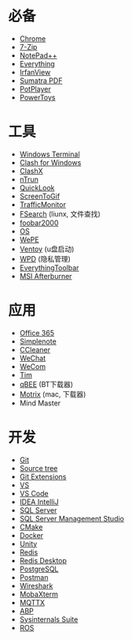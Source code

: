 # 必备
- [Chrome](https://www.google.cn/chrome/)
- [7-Zip](https://www.7-zip.org/download.html)
- [NotePad++](https://github.com/notepad-plus-plus/notepad-plus-plus)
- [Everything](https://www.voidtools.com/zh-cn/downloads/)
- [IrfanView](https://www.irfanview.com/64bit.htm)
- [Sumatra PDF](https://www.sumatrapdfreader.org/download-free-pdf-viewer)
- [PotPlayer](https://potplayer.daum.net/)
- [PowerToys](https://github.com/microsoft/PowerToys)

# 工具
- [Windows Terminal](https://github.com/microsoft/terminal)
- [Clash for Windows](https://github.com/Fndroid/clash_for_windows_pkg)
- [ClashX](https://github.com/yichengchen/clashX)
- [nTrun](http://www.ntrun.com/)
- [QuickLook](https://github.com/QL-Win/QuickLook)
- [ScreenToGif](https://github.com/NickeManarin/ScreenToGif)
- [TrafficMonitor](https://github.com/zhongyang219/TrafficMonitor)
- [FSearch](https://github.com/cboxdoerfer/fsearch) (liunx, 文件查找)
- [foobar2000](https://www.foobar2000.org/download)
- [OS](https://next.itellyou.cn/Original/Index)
- [WePE](http://www.wepe.com.cn/download.html)
- [Ventoy](https://www.ventoy.net/cn/index.html) (u盘启动)
- [WPD](https://wpd.app/) (隐私管理)
- [EverythingToolbar](https://github.com/stnkl/EverythingToolbar)
- [MSI Afterburner](https://download.msi.com/uti_exe/vga/MSIAfterburnerSetup.zip)

# 应用
- [Office 365](https://www.microsoft.com/zh-cn/microsoft-365)
- [Simplenote](https://app.simplenote.com/)
- [CCleaner](https://www.ccleaner.com/ccleaner/download)
- [WeChat](https://pc.weixin.qq.com/)
- [WeCom](https://work.weixin.qq.com/)
- [Tim](https://office.qq.com/download.html)
- [qBEE](https://github.com/c0re100/qBittorrent-Enhanced-Edition/releases) (BT下载器)
- [Motrix](https://motrix.app/) (mac, 下载器)
- Mind Master

# 开发
- [Git](https://git-scm.com/downloads)
- [Source tree](https://www.sourcetreeapp.com/)
- [Git Extensions](https://github.com/gitextensions/gitextensions)
- [VS](https://visualstudio.microsoft.com/zh-hans/vs/)
- [VS Code](https://code.visualstudio.com/Download)
- [IDEA IntelliJ](https://www.jetbrains.com/idea/download/)
- [SQL Server](https://www.microsoft.com/zh-cn/sql-server/sql-server-downloads)
- [SQL Server Management Studio](https://aka.ms/ssmsfullsetup)
- [CMake](https://cmake.org/download/)
- [Docker](https://www.docker.com/get-started)
- [Unity](https://store.unity.com/download-nuo)
- [Redis](https://redis.io/download)
- [Redis Desktop](https://github.com/qishibo/AnotherRedisDesktopManager/)
- [PostgreSQL](https://www.postgresql.org/download/)
- [Postman](https://www.postman.com/downloads/)
- [Wireshark](https://www.wireshark.org/download.html)
- [MobaXterm](https://mobaxterm.mobatek.net/download.html)
- [MQTTX](https://github.com/emqx/MQTTX)
- [ABP](https://abp.io/)
- [Sysinternals Suite](https://docs.microsoft.com/zh-cn/sysinternals/downloads/sysinternals-suite)
- [ROS](http://wiki.ros.org/melodic/Installation)
